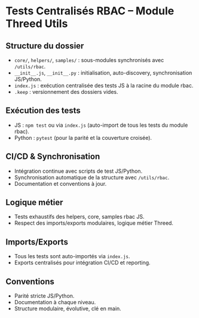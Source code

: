 # Tests Centralisés RBAC – Module Threed Utils

## Structure du dossier
- `core/`, `helpers/`, `samples/` : sous-modules synchronisés avec `/utils/rbac`.
- `__init__.js`, `__init__.py` : initialisation, auto-discovery, synchronisation JS/Python.
- `index.js` : exécution centralisée des tests JS à la racine du module rbac.
- `.keep` : versionnement des dossiers vides.

## Exécution des tests
- JS : `npm test` ou via `index.js` (auto-import de tous les tests du module rbac).
- Python : `pytest` (pour la parité et la couverture croisée).

## CI/CD & Synchronisation
- Intégration continue avec scripts de test JS/Python.
- Synchronisation automatique de la structure avec `/utils/rbac`.
- Documentation et conventions à jour.

## Logique métier
- Tests exhaustifs des helpers, core, samples rbac JS.
- Respect des imports/exports modulaires, logique métier Threed.

## Imports/Exports
- Tous les tests sont auto-importés via `index.js`.
- Exports centralisés pour intégration CI/CD et reporting.

## Conventions
- Parité stricte JS/Python.
- Documentation à chaque niveau.
- Structure modulaire, évolutive, clé en main.
